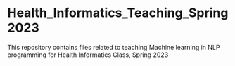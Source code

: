 # Health_Informatics_Teaching_Spring2023
This repository contains files related to teaching Machine learning in NLP programming for Health Informatics Class, Spring 2023
